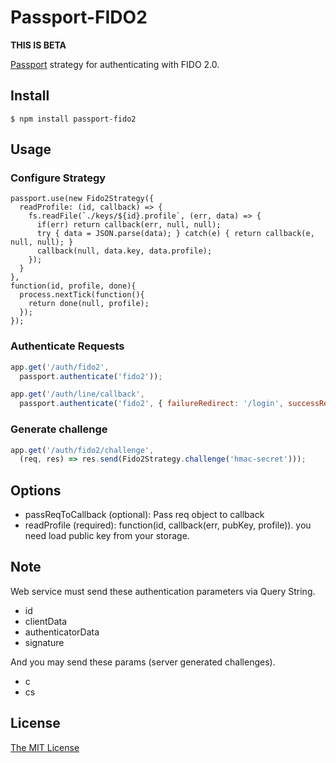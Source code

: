 # Passport-FIDO2

**THIS IS BETA**

[Passport](http://passportjs.org/) strategy for authenticating with FIDO 2.0.

## Install

```
$ npm install passport-fido2
```

## Usage

### Configure Strategy

```
passport.use(new Fido2Strategy({
  readProfile: (id, callback) => {
    fs.readFile(`./keys/${id}.profile`, (err, data) => {
      if(err) return callback(err, null, null);
      try { data = JSON.parse(data); } catch(e) { return callback(e, null, null); }
      callback(null, data.key, data.profile);
    });
  }
},
function(id, profile, done){
  process.nextTick(function(){
    return done(null, profile);
  });
});
```

### Authenticate Requests

```js
app.get('/auth/fido2',
  passport.authenticate('fido2'));

app.get('/auth/line/callback',
  passport.authenticate('fido2', { failureRedirect: '/login', successRedirect: '/' }));

```

### Generate challenge

```js
app.get('/auth/fido2/challenge',
  (req, res) => res.send(Fido2Strategy.challenge('hmac-secret')));

```

## Options

- passReqToCallback (optional): Pass req object to callback
- readProfile (required): function(id, callback(err, pubKey, profile)). you need load public key from your storage.

## Note

Web service must send these authentication parameters via Query String.

- id
- clientData
- authenticatorData
- signature

And you may send these params (server generated challenges).

- c
- cs

## License

[The MIT License](http://opensource.org/licenses/MIT)
